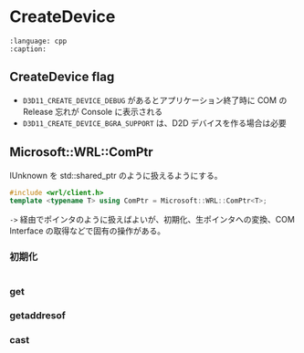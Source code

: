 # CreateDevice

```{literalinclude} ../../lib/gorilla/device.cpp
:language: cpp
:caption:
```

## CreateDevice flag
* `D3D11_CREATE_DEVICE_DEBUG` があるとアプリケーション終了時に COM の Release 忘れが Console に表示される
* `D3D11_CREATE_DEVICE_BGRA_SUPPORT` は、D2D デバイスを作る場合は必要

## Microsoft::WRL::ComPtr<T>

IUnknown を std::shared_ptr のように扱えるようにする。

```c++
#include <wrl/client.h>
template <typename T> using ComPtr = Microsoft::WRL::ComPtr<T>;
```

`->` 経由でポインタのように扱えばよいが、初期化、生ポインタへの変換、COM Interface の取得などで固有の操作がある。

### 初期化

```{todo} ComPtr init
```

### get

### getaddresof

### cast
